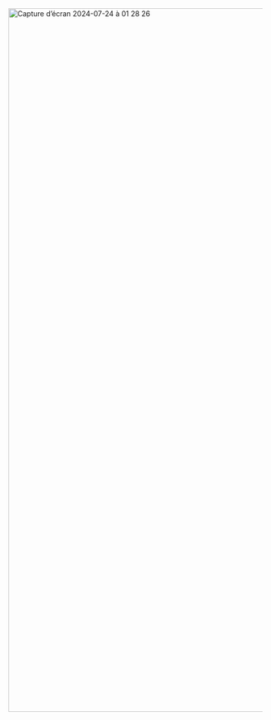 
<img width="1393" alt="Capture d’écran 2024-07-24 à 01 28 26" src="https://github.com/user-attachments/assets/f746128e-89df-4628-8040-2ce509235a3f">
